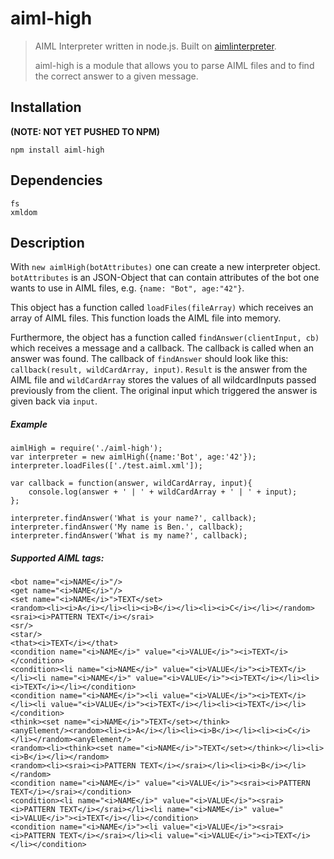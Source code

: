 # aiml-high


> AIML Interpreter written in node.js. Built on [aimlinterpreter](https://www.npmjs.com/package/aimlinterpreter).
>
>aiml-high is a module that allows you to parse AIML files and to find the correct answer to a given message.

## Installation

__(NOTE: NOT YET PUSHED TO NPM)__

`npm install aiml-high`

## Dependencies

```
fs
xmldom
```

## Description

With `new aimlHigh(botAttributes)` one can create a new interpreter object. `botAttributes` is an JSON-Object that can contain attributes of the bot one wants to use in AIML files, e.g. `{name: "Bot", age:"42"}`.

This object has a function called `loadFiles(fileArray)` which receives an array of AIML files. This function loads the AIML file into memory.

Furthermore, the object has a function called `findAnswer(clientInput, cb)` which receives a message and a callback. The callback is called when an answer was found. The callback of `findAnswer` should look like this: `callback(result, wildCardArray, input)`. `Result` is the answer from the AIML file and `wildCardArray` stores the values of all wildcardInputs passed previously from the client. The original input which triggered the answer is given back via `input`.	

##### Example

```
aimlHigh = require('./aiml-high');
var interpreter = new aimlHigh({name:'Bot', age:'42'});
interpreter.loadFiles(['./test.aiml.xml']);

var callback = function(answer, wildCardArray, input){
    console.log(answer + ' | ' + wildCardArray + ' | ' + input);
};

interpreter.findAnswer('What is your name?', callback);
interpreter.findAnswer('My name is Ben.', callback);
interpreter.findAnswer('What is my name?', callback);
```


##### Supported AIML tags:

```
<bot name="<i>NAME</i>"/>
<get name="<i>NAME</i>"/>
<set name="<i>NAME</i>">TEXT</set>
<random><li><i>A</i></li><li><i>B</i></li><li><i>C</i></li></random>
<srai><i>PATTERN TEXT</i></srai>
<sr/>
<star/>
<that><i>TEXT</i></that>
<condition name="<i>NAME</i>" value="<i>VALUE</i>"><i>TEXT</i></condition>
<condition><li name="<i>NAME</i>" value="<i>VALUE</i>"><i>TEXT</i></li><li name="<i>NAME</i>" value="<i>VALUE</i>"><i>TEXT</i></li><li><i>TEXT</i></li></condition>
<condition name="<i>NAME</i>"><li value="<i>VALUE</i>"><i>TEXT</i></li><li value="<i>VALUE</i>"><i>TEXT</i></li><li><i>TEXT</i></li></condition>
<think><set name="<i>NAME</i>">TEXT</set></think>
<anyElement/><random><li><i>A</i></li><li><i>B</i></li><li><i>C</i></li></random><anyElement/>
<random><li><think><set name="<i>NAME</i>">TEXT</set></think></li><li><i>B</i></li></random>
<random><li><srai><i>PATTERN TEXT</i></srai></li><li><i>B</i></li></random>
<condition name="<i>NAME</i>" value="<i>VALUE</i>"><srai><i>PATTERN TEXT</i></srai></condition>
<condition><li name="<i>NAME</i>" value="<i>VALUE</i>"><srai><i>PATTERN TEXT</i></srai></li><li name="<i>NAME</i>" value="<i>VALUE</i>"><i>TEXT</i></li></condition>
<condition name="<i>NAME</i>"><li value="<i>VALUE</i>"><srai><i>PATTERN TEXT</i></srai></li><li value="<i>VALUE</i>"><i>TEXT</i></li></condition>
```